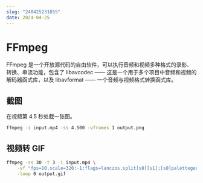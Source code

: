 ```yaml
---
slug: "240425231855"
date: 2024-04-25
---
```


# FFmpeg

FFmpeg 是一个开放源代码的自由软件，可以执行音频和视频多种格式的录影、转换、串流功能，包含了 libavcodec —— 这是一个用于多个项目中音频和视频的解码器函式库，以及 libavformat —— 一个音频与视频格式转换函式库。

## 截图

在视频第 4.5 秒处截一张图。

``` bash
ffmpeg -i input.mp4 -ss 4.500 -vframes 1 output.png
```

## 视频转 GIF

``` bash
ffmpeg -ss 30 -t 3 -i input.mp4 \
    -vf "fps=10,scale=320:-1:flags=lanczos,split[s0][s1];[s0]palettegen[p];[s1][p]paletteuse" \
    -loop 0 output.gif
```
